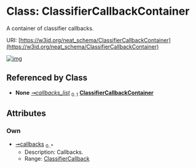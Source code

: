 
# Class: ClassifierCallbackContainer


A container of classifier callbacks.

URI: [https://w3id.org/neat_schema/ClassifierCallbackContainer](https://w3id.org/neat_schema/ClassifierCallbackContainer)


[![img](https://yuml.me/diagram/nofunky;dir:TB/class/[ClassifierCallback]<callbacks%200..*-++[ClassifierCallbackContainer],[ClassifierFitParams]++-%20callbacks_list%200..1>[ClassifierCallbackContainer],[ClassifierFitParams],[ClassifierCallback])](https://yuml.me/diagram/nofunky;dir:TB/class/[ClassifierCallback]<callbacks%200..*-++[ClassifierCallbackContainer],[ClassifierFitParams]++-%20callbacks_list%200..1>[ClassifierCallbackContainer],[ClassifierFitParams],[ClassifierCallback])

## Referenced by Class

 *  **None** *[➞callbacks_list](classifierFitParams__callbacks_list.md)*  <sub>0..1</sub>  **[ClassifierCallbackContainer](ClassifierCallbackContainer.md)**

## Attributes


### Own

 * [➞callbacks](classifierCallbackContainer__callbacks.md)  <sub>0..\*</sub>
     * Description: Callbacks.
     * Range: [ClassifierCallback](ClassifierCallback.md)
